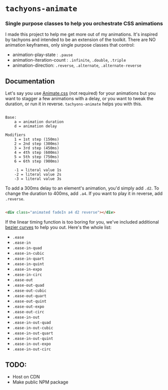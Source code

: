 # `tachyons-animate`
### Single purpose classes to help you orchestrate CSS animations

I made this project to help me get more out of my animations. It's inspired by tachyons and intended to be an extension of the toolkit. There are NO animation keyframes, only single purpose classes that control:
- animation-play-state : `.pause`
- animation-iteration-count : `.infinite`, `.double`, `.triple`
- animation-direction: `.reverse`, `.alternate`, `.alternate-reverse`

## Documentation
Let's say you use [Animate.css](https://daneden.github.io/animate.css/) (not required) for your animations but you want to stagger a few animations with a delay, or you want to tweak the duration, or run it in reverse. `tachyons-animate` helps you with this.

```

Base:
	a = animation duration
	d = animation delay

Modifiers
	1 = 1st step (150ms)
	2 = 2nd step (300ms)
	3 = 3rd step (450ms)
	4 = 4th step (600ms)
	5 = 5th step (750ms)
	6 = 6th step (900ms)

	-1 = literal value 1s
	-2 = literal value 2s
	-3 = literal value 3s
 ```

To add a 300ms delay to an element's animation, you'd simply add `.d2`. To change the duration to 400ms, add `.a4`. If you want to play it in reverse, add `.reverse`.

```HTML

<div class="animated fadeIn a4 d2 reverse"></div>
```

If the linear timing function is too boring for you, we've included additional [bezier curves](https://gist.github.com/bendc/ac03faac0bf2aee25b49e5fd260a727d) to help you out. Here's the whole list:
- `.ease`
- `.ease-in`
- `.ease-in-quad`
- `.ease-in-cubic`
- `.ease-in-quart`
- `.ease-in-quint`
- `.ease-in-expo`
- `.ease-in-circ`
- `.ease-out`
- `.ease-out-quad`
- `.ease-out-cubic`
- `.ease-out-quart`
- `.ease-out-quint`
- `.ease-out-expo`
- `.ease-out-circ`
- `.ease-in-out`
- `.ease-in-out-quad`
- `.ease-in-out-cubic`
- `.ease-in-out-quart`
- `.ease-in-out-quint`
- `.ease-in-out-expo`
- `.ease-in-out-circ`

## TODO:
- Host on CDN
- Make public NPM package
